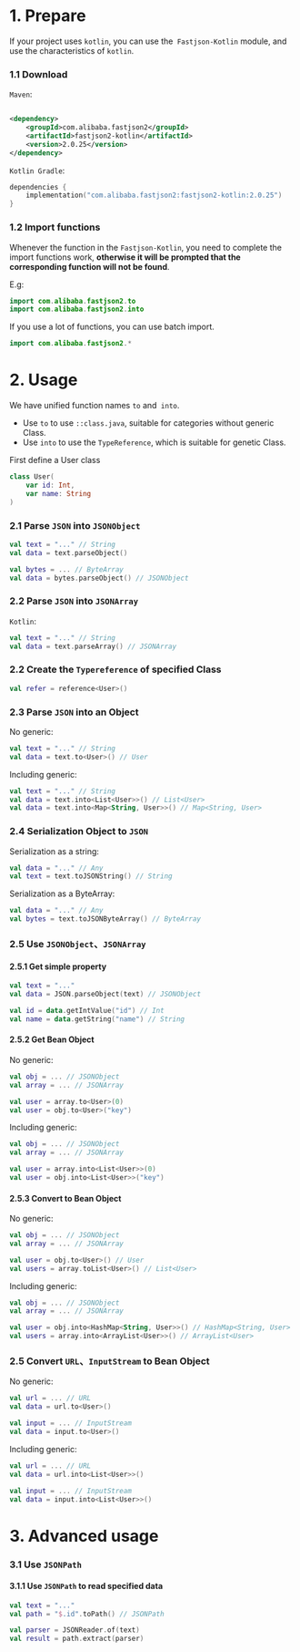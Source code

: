 # 1. Prepare

If your project uses `kotlin`, you can use the` Fastjson-Kotlin` module, and use the characteristics of `kotlin`.

### 1.1 Download

`Maven`:

```xml

<dependency>
    <groupId>com.alibaba.fastjson2</groupId>
    <artifactId>fastjson2-kotlin</artifactId>
    <version>2.0.25</version>
</dependency>
```

`Kotlin Gradle`:

```kotlin
dependencies {
    implementation("com.alibaba.fastjson2:fastjson2-kotlin:2.0.25")
}
```

### 1.2 Import functions

Whenever the function in the `Fastjson-Kotlin`, you need to complete the import functions work, **otherwise it will be prompted that the corresponding function will not be found**.

E.g:

```kotlin
import com.alibaba.fastjson2.to
import com.alibaba.fastjson2.into
```

If you use a lot of functions, you can use batch import.

```kotlin
import com.alibaba.fastjson2.*
```

# 2. Usage

We have unified function names `to` and` into`.

- Use `to` to use `::class.java`, suitable for categories without generic Class.
- Use `into` to use the `TypeReference`, which is suitable for genetic Class.

First define a User class

```kotlin
class User(
    var id: Int,
    var name: String
)
```

### 2.1 Parse `JSON` into `JSONObject`

```kotlin
val text = "..." // String
val data = text.parseObject()

val bytes = ... // ByteArray
val data = bytes.parseObject() // JSONObject
```

### 2.2 Parse `JSON` into `JSONArray`

`Kotlin`:

```kotlin
val text = "..." // String
val data = text.parseArray() // JSONArray
```

### 2.2 Create the `Typereference` of specified Class

```kotlin
val refer = reference<User>()
```

### 2.3 Parse `JSON` into an Object

No generic:

```kotlin
val text = "..." // String
val data = text.to<User>() // User
```

Including generic:

```kotlin
val text = "..." // String
val data = text.into<List<User>>() // List<User>
val data = text.into<Map<String, User>>() // Map<String, User>
```

### 2.4 Serialization Object to `JSON`

Serialization as a string:

```kotlin
val data = "..." // Any
val text = text.toJSONString() // String
```

Serialization as a ByteArray:

```kotlin
val data = "..." // Any
val bytes = text.toJSONByteArray() // ByteArray
```

### 2.5 Use `JSONObject`、`JSONArray`

#### 2.5.1 Get simple property

```kotlin
val text = "..."
val data = JSON.parseObject(text) // JSONObject

val id = data.getIntValue("id") // Int
val name = data.getString("name") // String
```

#### 2.5.2 Get Bean Object

No generic:

```kotlin
val obj = ... // JSONObject
val array = ... // JSONArray

val user = array.to<User>(0)
val user = obj.to<User>("key")
```

Including generic:

```kotlin
val obj = ... // JSONObject
val array = ... // JSONArray

val user = array.into<List<User>>(0)
val user = obj.into<List<User>>("key")
```

#### 2.5.3 Convert to Bean Object

No generic:

```kotlin
val obj = ... // JSONObject
val array = ... // JSONArray

val user = obj.to<User>() // User
val users = array.toList<User>() // List<User>
```

Including generic:

```kotlin
val obj = ... // JSONObject
val array = ... // JSONArray

val user = obj.into<HashMap<String, User>>() // HashMap<String, User>
val users = array.into<ArrayList<User>>() // ArrayList<User>
```

### 2.5 Convert `URL`、`InputStream` to Bean Object

No generic:

```kotlin
val url = ... // URL
val data = url.to<User>()
```

```kotlin
val input = ... // InputStream
val data = input.to<User>()
```

Including generic:

```kotlin
val url = ... // URL
val data = url.into<List<User>>()
```

```kotlin
val input = ... // InputStream
val data = input.into<List<User>>()
```

# 3. Advanced usage

### 3.1 Use `JSONPath`

#### 3.1.1 Use `JSONPath` to read specified data

```kotlin
val text = "..."
val path = "$.id".toPath() // JSONPath

val parser = JSONReader.of(text)
val result = path.extract(parser)
```
